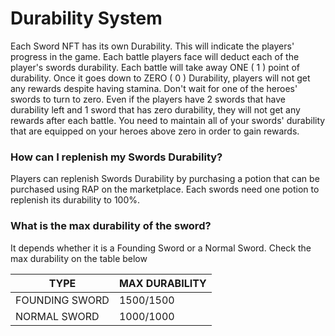 # Durability System

Each Sword NFT has its own Durability. This will indicate the players' progress in the game. Each battle players face will deduct each of the player's swords durability. Each battle will take away ONE ( 1 ) point of durability. Once it goes down to ZERO ( 0 ) Durability, players will not get any rewards despite having stamina. Don't wait for one of the heroes' swords to turn to zero. Even if the players have 2 swords that have durability left and 1 sword that has zero durability, they will not get any rewards after each battle. You need to maintain all of your swords' durability that are equipped on your heroes above zero in order to gain rewards.

### How can I replenish my Swords Durability?

Players can replenish Swords Durability by purchasing a potion that can be purchased using RAP on the marketplace. Each swords need one potion to replenish its durability to 100%.

### What is the max durability of the sword?

It depends whether it is a Founding Sword or a Normal Sword. Check the max durability on the table below

| TYPE           | MAX DURABILITY |
| -------------- | -------------- |
| FOUNDING SWORD | 1500/1500      |
| NORMAL SWORD   | 1000/1000      |
